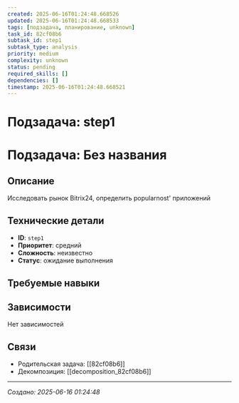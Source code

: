 ```yaml
---
created: 2025-06-16T01:24:48.668526
updated: 2025-06-16T01:24:48.668533
tags: [подзадача, планирование, unknown]
task_id: 82cf08b6
subtask_id: step1
subtask_type: analysis
priority: medium
complexity: unknown
status: pending
required_skills: []
dependencies: []
timestamp: 2025-06-16T01:24:48.668521
---
```


# Подзадача: step1

# Подзадача: Без названия

## Описание
Исследовать рынок Bitrix24, определить popularnost' приложений

## Технические детали
- **ID**: `step1`
- **Приоритет**: средний
- **Сложность**: неизвестно
- **Статус**: ожидание выполнения

## Требуемые навыки


## Зависимости
Нет зависимостей

## Связи
- Родительская задача: [[82cf08b6]]
- Декомпозиция: [[decomposition_82cf08b6]]

---
*Создано: 2025-06-16 01:24:48*
